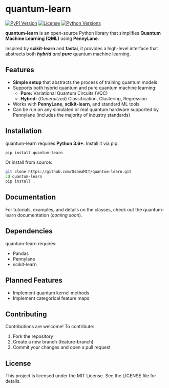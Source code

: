 # quantum-learn

[![PyPI Version](https://img.shields.io/pypi/v/quantum-learn.svg)](https://pypi.org/project/quantum-learn/)
[![License](https://img.shields.io/badge/license-MIT-blue.svg)](https://github.com/OsamaMIT/quantum-learn/blob/main/LICENSE)
[![Python Versions](https://img.shields.io/pypi/pyversions/quantum-learn.svg)](https://pypi.org/project/quantum-learn/)

**quantum-learn** is an open-source Python library that simplifies **Quantum Machine Learning (QML)** using **PennyLane**.

Inspired by **scikit-learn** and **fastai**, it provides a high-level interface that abstracts both ***hybrid*** _and_ ***pure*** quantum machine learning.

## Features

- **Simple setup** that abstracts the process of training quantum models 
- Supports both hybrid quantum and pure quantum machine learning:
    - **Pure:** Variational Quantum Circuits (VQC)
    - **Hybrid:** (*Generalized*) Classification, Clustering, Regression
- Works with **PennyLane**, **scikit-learn**, and standard ML tools
- Can be run on any simulated or real quantum hardware supported by Pennylane (includes the majority of industry standards)

## Installation

quantum-learn requires **Python 3.6+**. Install it via pip:

```bash
pip install quantum-learn
```

Or install from source:

```bash
git clone https://github.com/OsamaMIT/quantum-learn.git
cd quantum-learn
pip install .
```

## Documentation
For tutorials, examples, and details on the classes, check out the quantum-learn documentation (_coming soon_).

## Dependencies
quantum-learn requires:
- Pandas
- Pennylane
- scikit-learn

## Planned Features
- Implement quantum kernel methods
- Implement categorical feature maps

## Contributing
Contributions are welcome! To contribute:

1. Fork the repository
2. Create a new branch (feature-branch)
3. Commit your changes and open a pull request

## License
This project is licensed under the MIT License. See the LICENSE file for details.
